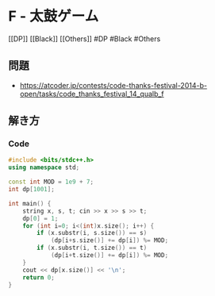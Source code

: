 # F - 太鼓ゲーム
[[DP]] [[Black]] [[Others]]
#DP #Black #Others 

## 問題
- https://atcoder.jp/contests/code-thanks-festival-2014-b-open/tasks/code_thanks_festival_14_qualb_f

## 解き方
### Code
```c++
#include <bits/stdc++.h>
using namespace std;

const int MOD = 1e9 + 7;
int dp[1001];

int main() {
	string x, s, t; cin >> x >> s >> t;
	dp[0] = 1;
	for (int i=0; i<(int)x.size(); i++) {
		if (x.substr(i, s.size()) == s)
			(dp[i+s.size()] += dp[i]) %= MOD;
		if (x.substr(i, t.size()) == t)
			(dp[i+t.size()] += dp[i]) %= MOD;
	}
	cout << dp[x.size()] << '\n';
	return 0;
}
```